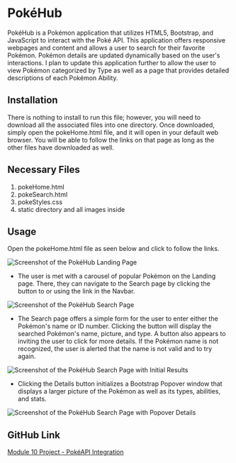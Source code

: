 # Pok&eacute;Hub

Pok&eacute;Hub is a Pok&eacute;mon application that utilizes HTML5, Bootstrap, and JavaScript to interact with the Pok&eacute; API.  This application offers responsive webpages and content and allows a user to search for their favorite Pok&eacute;mon.  Pok&eacute;mon details are updated dynamically based on the user's interactions. I plan to update this application further to allow the user to view Pok&eacute;mon categorized by Type as well as a page that provides detailed descriptions of each Pok&eacute;mon Ability.

## Installation

There is nothing to install to run this file; however, you will need to download all the associated files into one directory. Once downloaded, simply open the pokeHome.html file, and it will open in your default web browser. You will be able to follow the links on that page as long as the other files have downloaded as well.

## Necessary Files
1. pokeHome.html
2. pokeSearch.html
3. pokeStyles.css
4. static directory and all images inside

## Usage

Open the pokeHome.html file as seen below and click to follow the links.

![Screenshot of the Pok&eacute;Hub Landing Page](static/pokeHubLandingPage.png)
- The user is met with a carousel of popular Pok&eacute;mon on the Landing page.  There, they can navigate to the Search page by clicking the button to or using the link in the Navbar.

![Screenshot of the Pok&eacute;Hub Search Page](static/pokeHubSearchPage.png)

- The Search page offers a simple form for the user to enter either the Pok&eacute;mon's name or ID number.  Clicking the button will display the searched Pok&eacute;mon's name, picture, and type.  A button also appears to inviting the user to click for more details.  If the Pok&eacute;mon name is not recognized, the user is alerted that the name is not valid and to try again.

![Screenshot of the Pok&eacute;Hub Search Page with Initial Results](static/pokeReturnSearch.png)
- Clicking the Details button initializes a Bootstrap Popover window that displays a larger picture of the Pok&eacute;mon as well as its types, abilities, and stats.

![Screenshot of the Pok&eacute;Hub Search Page with Popover Details](static/pokeReturnSearchWithDetails.png)

## GitHub Link
[Module 10 Project - Pok&eacute;API Integration](https://github.com/jessicaanne0982/Module10_Project_PokeAPI_Integration)